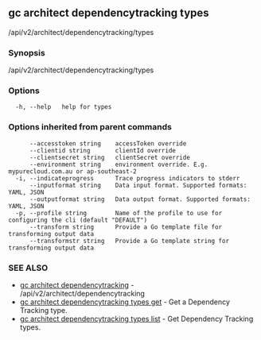 ## gc architect dependencytracking types

/api/v2/architect/dependencytracking/types

### Synopsis

/api/v2/architect/dependencytracking/types

### Options

```
  -h, --help   help for types
```

### Options inherited from parent commands

```
      --accesstoken string    accessToken override
      --clientid string       clientId override
      --clientsecret string   clientSecret override
      --environment string    environment override. E.g. mypurecloud.com.au or ap-southeast-2
  -i, --indicateprogress      Trace progress indicators to stderr
      --inputformat string    Data input format. Supported formats: YAML, JSON
      --outputformat string   Data output format. Supported formats: YAML, JSON
  -p, --profile string        Name of the profile to use for configuring the cli (default "DEFAULT")
      --transform string      Provide a Go template file for transforming output data
      --transformstr string   Provide a Go template string for transforming output data
```

### SEE ALSO

* [gc architect dependencytracking](gc_architect_dependencytracking.html)	 - /api/v2/architect/dependencytracking
* [gc architect dependencytracking types get](gc_architect_dependencytracking_types_get.html)	 - Get a Dependency Tracking type.
* [gc architect dependencytracking types list](gc_architect_dependencytracking_types_list.html)	 - Get Dependency Tracking types.


